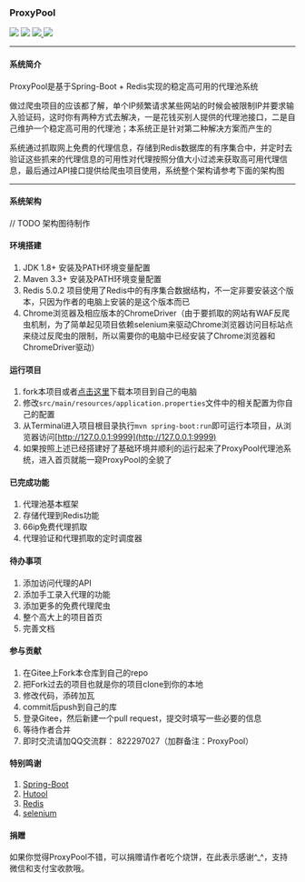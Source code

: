 ### ProxyPool

<p align="left">
    <a>
    	<img src="https://img.shields.io/badge/JDK-1.8+-brightgreen.svg" >
    	<img src="https://img.shields.io/badge/SpringBoot-2.x-green.svg" >
    </a>
	<a href="https://gitee.com/jsbd/ProxyPool/repository/archive/master.zip">
		<img src="https://img.shields.io/badge/version-1.0.0-green.svg" >
	</a>
	<a href="https://gitee.com/jsbd/ProxyPool/tree/master/LICENSE">
		<img src="http://img.shields.io/:license-MIT-blue.svg" >
	</a>
</p>


-------------------------------------------------------------------------------

#### 系统简介

ProxyPool是基于Spring-Boot + Redis实现的稳定高可用的代理池系统

做过爬虫项目的应该都了解，单个IP频繁请求某些网站的时候会被限制IP并要求输入验证码，这时你有两种方式去解决，一是花钱买别人提供的代理池接口，二是自己维护一个稳定高可用的代理池；本系统正是针对第二种解决方案而产生的

系统通过抓取网上免费的代理信息，存储到Redis数据库的有序集合中，并定时去验证这些抓来的代理信息的可用性对代理按照分值大小过滤来获取高可用代理信息，最后通过API接口提供给爬虫项目使用，系统整个架构请参考下面的架构图



-------------------------------------------------------------------------------

#### 系统架构

// TODO 架构图待制作



#### 环境搭建

1. JDK 1.8+ 安装及PATH环境变量配置
2. Maven 3.3+ 安装及PATH环境变量配置
3. Redis 5.0.2 项目使用了Redis中的有序集合数据结构，不一定非要安装这个版本，只因为作者的电脑上安装的是这个版本而已
4. Chrome浏览器及相应版本的ChromeDriver（由于要抓取的网站有WAF反爬虫机制，为了简单起见项目依赖selenium来驱动Chrome浏览器访问目标站点来绕过反爬虫的限制，所以需要你的电脑中已经安装了Chrome浏览器和ChromeDriver驱动）



#### 运行项目

1. fork本项目或者[点击这里](https://gitee.com/jsbd/ProxyPool/repository/archive/master.zip)下载本项目到自己的电脑 
2. 修改`src/main/resources/application.properties`文件中的相关配置为你自己的配置
3. 从Terminal进入项目根目录执行`mvn spring-boot:run`即可运行本项目，从浏览器访问[http://127.0.0.1:9999](http://127.0.0.1:9999)
4. 如果按照上述已经搭建好了基础环境并顺利的运行起来了ProxyPool代理池系统，进入首页就能一窥ProxyPool的全貌了



#### 已完成功能

1. 代理池基本框架
2. 存储代理到Redis功能
3. 66ip免费代理抓取
4. 代理验证和代理抓取的定时调度器



#### 待办事项

1. 添加访问代理的API
2. 添加手工录入代理的功能
3. 添加更多的免费代理爬虫
4. 整个高大上的项目首页
5. 完善文档



#### 参与贡献

1. 在Gitee上Fork本仓库到自己的repo
2. 把Fork过去的项目也就是你的项目clone到你的本地
3. 修改代码，添砖加瓦
4. commit后push到自己的库
5. 登录Gitee，然后新建一个pull request，提交时填写一些必要的信息
6. 等待作者合并
7. 即时交流请加QQ交流群： 822297027（加群备注：ProxyPool） 



#### 特别鸣谢

1. [Spring-Boot](https://spring.io/projects/spring-boot)
2. [Hutool](https://gitee.com/loolly/hutool)
3. [Redis](https://redis.io/)
4. [selenium](https://github.com/SeleniumHQ/selenium)



#### 捐赠

如果你觉得ProxyPool不错，可以捐赠请作者吃个烧饼，在此表示感谢^_^，支持微信和支付宝收款哦。
